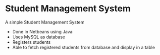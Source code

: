# Student Management System
 A simple Student Management System

 - Done in Netbeans using Java
 - Uses MySQL as database
 - Registers students
 - Able to fetch registered students from database and display in a table





